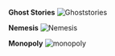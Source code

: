 **Ghost Stories**
![Ghoststories](https://github.com/lexiloocastle/startup/assets/156277323/1aaa4ce3-9112-4445-b2a3-c4b0567d95c3)

**Nemesis**
![Nemesis](https://github.com/lexiloocastle/startup/assets/156277323/607121d6-abdf-400c-a375-695bbb874eda)

**Monopoly**
![monopoly](https://github.com/lexiloocastle/startup/assets/156277323/bc243ef2-8020-4cf1-98c8-1c8482e6582f)
